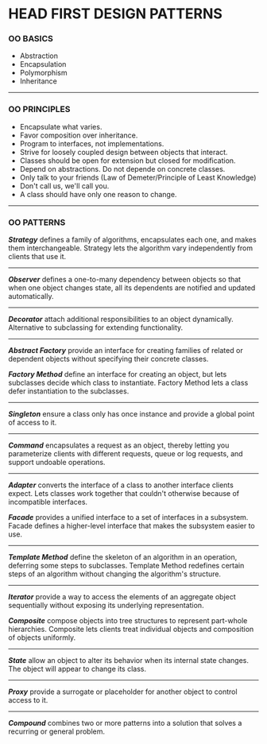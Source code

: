 HEAD FIRST DESIGN PATTERNS
==========================

### OO BASICS
* Abstraction
* Encapsulation
* Polymorphism
* Inheritance

---

### OO PRINCIPLES
* Encapsulate what varies.
* Favor composition over inheritance.
* Program to interfaces, not implementations.
* Strive for loosely coupled design between objects that interact.
* Classes should be open for extension but closed for modification.
* Depend on abstractions. Do not depende on concrete classes.
* Only talk to your friends (Law of Demeter/Principle of Least Knowledge)
* Don't call us, we'll call you.
* A class should have only one reason to change.

---

### OO PATTERNS
**_Strategy_** defines a family of algorithms, encapsulates each one, and makes them interchangeable. Strategy lets the algorithm vary independently from clients that use it.

---

**_Observer_** defines a one-to-many dependency between objects so that when one object changes state, all its dependents are notified and updated automatically.

---

**_Decorator_** attach additional responsibilities to an object dynamically. Alternative to subclassing for extending functionality.

---

**_Abstract Factory_** provide an interface for creating families of related or dependent objects without specifying their concrete classes.

**_Factory Method_** define an interface for creating an object, but lets subclasses decide which class to instantiate. Factory Method lets a class defer instantiation to the subclasses.

---

**_Singleton_** ensure a class only has once instance and provide a global point of access to it.

---

**_Command_** encapsulates a request as an object, thereby letting you parameterize clients with different requests, queue or log requests, and support undoable operations.

---

**_Adapter_** converts the interface of a class to another interface clients expect. Lets classes work together that couldn't otherwise because of incompatible interfaces.

**_Facade_** provides a unified interface to a set of interfaces in a subsystem. Facade defines a higher-level interface that makes the subsystem easier to use.

---

**_Template Method_** define the skeleton of an algorithm in an operation, deferring some steps to subclasses. Template Method redefines certain steps of an algorithm without changing the algorithm's structure.

---

**_Iterator_** provide a way to access the elements of an aggregate object sequentially without exposing its underlying representation.

**_Composite_** compose objects into tree structures to represent part-whole hierarchies. Composite lets clients treat individual objects and composition of objects uniformly.

---

**_State_** allow an object to alter its behavior when its internal state changes. The object will appear to change its class.

---

**_Proxy_** provide a surrogate or placeholder for another object to control access to it.

---

**_Compound_** combines two or more patterns into a solution that solves a recurring or general problem.